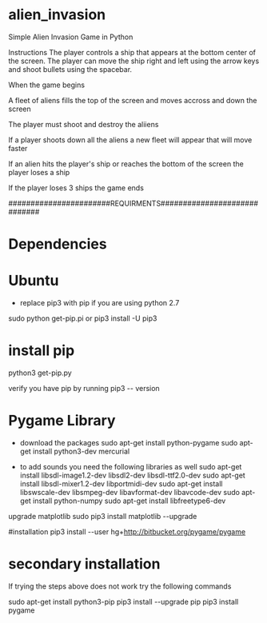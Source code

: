 # alien_invasion
Simple Alien Invasion Game in Python

Instructions
The player controls a ship that appears at the bottom center of the screen.
The player can move the ship right and left using the arrow keys and shoot bullets using the spacebar.

When the game begins

A fleet of aliens fills the top of the screen and moves accross and down the screen

The player must shoot and destroy the aliiens

If a player shoots down all the aliens a new fleet will appear that will move faster

If an alien hits the player's ship or reaches the bottom of the screen the player loses a ship

If the player loses 3 ships the game ends

#######################REQUIRMENTS#############################

# Dependencies

# Ubuntu

- replace pip3 with pip if you are using python 2.7

sudo python get-pip.pi
or
pip3 install -U pip3

# install pip
python3 get-pip.py

verify you have pip by running
pip3 -- version 

# Pygame Library

- download the packages
sudo apt-get install python-pygame
sudo apt-get install python3-dev mercurial
 
- to add sounds you need the following libraries as well
sudo apt-get install libsdl-image1.2-dev libsdl2-dev libsdl-ttf2.0-dev
sudo apt-get install libsdl-mixer1.2-dev libportmidi-dev
sudo apt-get install libswscale-dev libsmpeg-dev libavformat-dev libavcode-dev
sudo apt-get install python-numpy
sudo apt-get install libfreetype6-dev

upgrade matplotlib
sudo pip3 install matplotlib --upgrade

#installation
pip3 install --user hg+http://bitbucket.org/pygame/pygame

# secondary installation
If trying the steps above does not work try the following commands

sudo apt-get install python3-pip
pip3 install --upgrade pip
pip3 install pygame

